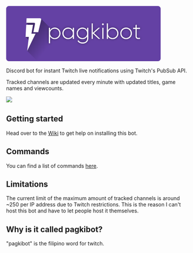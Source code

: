 <img src="https://github.com/LeaPhant/pagkibot/blob/master/res/logo.png?" height="150">

Discord bot for instant Twitch live notifications using Twitch's PubSub API.

Tracked channels are updated every minute with updated titles, game names and viewcounts.

<img src="https://i.imgur.com/8fnjDEu.png">

## Getting started

Head over to the [Wiki](https://github.com/LeaPhant/pagkibot/wiki) to get help on installing this bot.

## Commands

You can find a list of commands [here](https://github.com/LeaPhant/pagkibot/wiki/4.-Commands).

## Limitations

The current limit of the maximum amount of tracked channels is around ~250 per IP address due to Twitch restrictions. This is the reason I can't host this bot and have to let people host it themselves.

## Why is it called pagkibot?

"pagkibot" is the filipino word for twitch.
